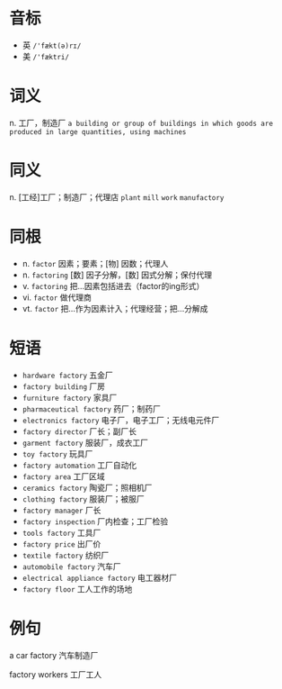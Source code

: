 # 音标

- 英 `/'fækt(ə)rɪ/`
- 美 `/'fæktri/`

# 词义

n. 工厂，制造厂
`a building or group of buildings in which goods are produced in large quantities, using machines`

# 同义

n. [工经]工厂；制造厂；代理店
`plant` `mill` `work` `manufactory`

# 同根

- n. `factor` 因素；要素；[物] 因数；代理人
- n. `factoring` [数] 因子分解，[数] 因式分解；保付代理
- v. `factoring` 把…因素包括进去（factor的ing形式）
- vi. `factor` 做代理商
- vt. `factor` 把…作为因素计入；代理经营；把…分解成

# 短语

- `hardware factory` 五金厂
- `factory building` 厂房
- `furniture factory` 家具厂
- `pharmaceutical factory` 药厂；制药厂
- `electronics factory` 电子厂，电子工厂；无线电元件厂
- `factory director` 厂长；副厂长
- `garment factory` 服装厂，成衣工厂
- `toy factory` 玩具厂
- `factory automation` 工厂自动化
- `factory area` 工厂区域
- `ceramics factory` 陶瓷厂；照相机厂
- `clothing factory` 服装厂；被服厂
- `factory manager` 厂长
- `factory inspection` 厂内检查；工厂检验
- `tools factory` 工具厂
- `factory price` 出厂价
- `textile factory` 纺织厂
- `automobile factory` 汽车厂
- `electrical appliance factory` 电工器材厂
- `factory floor` 工人工作的场地

# 例句

a car factory
汽车制造厂

factory workers
工厂工人


